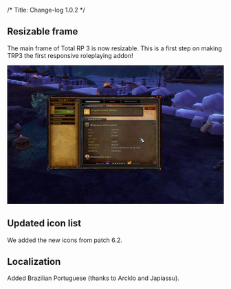 /*
Title: Change-log 1.0.2
*/
## Resizable frame

The main frame of Total RP 3 is now resizable. This is a first step on making TRP3 the first responsive roleplaying addon!

![You can resize the frame by dragging the button on the bottom right](1.0.2_resize.gif)

## Updated icon list

We added the new icons from patch 6.2.

## Localization

Added Brazilian Portuguese (thanks to  Arcklo and Japiassu).